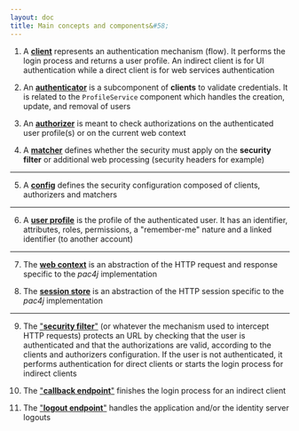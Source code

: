 ```yaml
---
layout: doc
title: Main concepts and components&#58;
---
```


1) A [**client**](clients.html) represents an authentication mechanism (flow). It performs the login process and returns a user profile. An indirect client is for UI authentication while a direct client is for web services authentication

2) An [**authenticator**](authenticators.html) is a subcomponent of **clients** to validate credentials. It is related to the `ProfileService` component which handles the creation, update, and removal of users

3) An [**authorizer**](authorizers.html) is meant to check authorizations on the authenticated user profile(s) or on the current web context

4) A [**matcher**](matchers.html) defines whether the security must apply on the **security filter** or additional web processing (security headers for example)

---

5) A [**config**](config.html) defines the security configuration composed of clients, authorizers and matchers

---

6) A [**user profile**](user-profile.html) is the profile of the authenticated user. It has an identifier, attributes, roles, permissions, a "remember-me" nature and a linked identifier (to another account)

---

7) The [**web context**](web-context.html) is an abstraction of the HTTP request and response specific to the *pac4j* implementation

8) The [**session store**](session-store.html) is an abstraction of the HTTP session specific to the *pac4j* implementation

---

9) The ["**security filter**"](how-to-implement-pac4j-for-a-new-framework.html#a-secure-an-url) (or whatever the mechanism used to intercept HTTP requests) protects an URL by checking that the user is authenticated and that the authorizations are valid, according to the clients and authorizers configuration. If the user is not authenticated, it performs authentication for direct clients or starts the login process for indirect clients

10) The ["**callback endpoint**"](how-to-implement-pac4j-for-a-new-framework.html#b-handle-callback-for-indirect-client) finishes the login process for an indirect client

11) The ["**logout endpoint**"](how-to-implement-pac4j-for-a-new-framework.html#c-logout) handles the application and/or the identity server logouts
